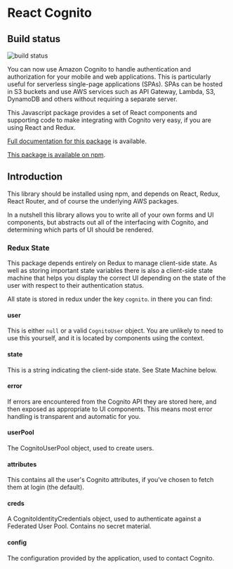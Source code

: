 # React Cognito

## Build status
![build status](https://circleci.com/gh/millarm/react-cognito.png?circle-token=80b20de573ee1b7ddab671889acaa6e2fa594623 "CircleCI build status")

You can now use Amazon Cognito to handle authentication and authorization for
your mobile and web applications.  This is particularly useful for serverless
single-page applications (SPAs).  SPAs can be hosted in S3 buckets and use AWS
services such as API Gateway, Lambda, S3, DynamoDB and others without requiring
a separate server.

This Javascript package provides a set of React components and supporting code
to make integrating with Cognito very easy, if you are using React and Redux.

[Full documentation for this package](https://doc.esdoc.org/github.com/isotoma/react-cognito/) is available.

[This package is available on npm](https://www.npmjs.com/package/react-cognito).

## Introduction

This library should be installed using npm, and depends on React, Redux, React
Router, and of course the underlying AWS packages.

In a nutshell this library allows you to write all of your own forms and UI
components, but abstracts out all of the interfacing with Cognito, and
determining which parts of UI should be rendered.

### Redux State

This package depends entirely on Redux to manage client-side state.  As well as
storing important state variables there is also a client-side state machine
that helps you display the correct UI depending on the state of the user with
respect to their authentication status.

All state is stored in redux under the key `cognito`. in there you can find:

#### user

This is either `null` or a valid `CognitoUser` object.  You are unlikely to
need to use this yourself, and it is located by components using the context.

#### state

This is a string indicating the client-side state.  See State Machine below.

#### error

If errors are encountered from the Cognito API they are stored here, and then
exposed as appropriate to UI components.  This means most error handling is
transparent and automatic for you.

#### userPool

The CognitoUserPool object, used to create users.

#### attributes

This contains all the user's Cognito attributes, if you've chosen to fetch them at login (the default).

#### creds

A CognitoIdentityCredentials object, used to authenticate against a Federated
User Pool.  Contains no secret material.

#### config

The configuration provided by the application, used to contact Cognito.
